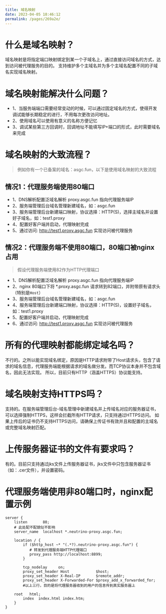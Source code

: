 ```yaml
---
title: 域名映射
date: 2023-04-05 18:46:12
permalink: /pages/269a2e/
---
```


# 什么是域名映射？
域名映射是将指定端口映射绑定到某一个子域名上，通过直接访问域名的方式，达到访问被代理服务的目的。
支持维护多个主域名并为多个主域名配置不同的子域名实现域名映射。

# 域名映射能解决什么问题？
- 1、当服务端端口需要经常变动的时候，可以通过固定域名的方式，使得开发调试能够长期稳定的进行，不用每次更改访问地址。
- 2、使用域名可以使用有意义的名称方便记忆
- 3、调试某些第三方回调时，回调地址不能填写IP+端口的形式，此时需要域名来完成

# 域名映射的大致流程？
> 例如你有一个已备案的域名：asgc.fun，以下是使用域名映射的大致流程

## 情况1：代理服务端使用80端口
- 1、DNS解析配置泛域名解析 proxy.asgc.fun 指向代理服务端IP
- 2、服务端管理后台域名管理新建域名，如：asgc.fun
- 3、服务端管理后台新建端口映射，协议选择：HTTP(S)，选择主域名并设置好子域名，如：test1.proxy
- 4、配置好客户端并启动，代理映射完成
- 5、通过访问: http://test1.proxy.asgc.fun 实现访问被代理服务

## 情况2：代理服务端不使用80端口，80端口被nginx占用
> 假设代理服务端使用82作为HTTP代理端口

- 1、DNS解析配置泛域名解析 proxy.asgc.fun 指向代理服务端IP
- 2、nginx 80端口下将 *.proxy.asgc.fun 请求转到82端口，并附带原有请求头（特别是`Host`）
- 3、服务端管理后台域名管理新建域名，如：asgc.fun
- 4、服务端管理后台新建端口映射，协议选择：HTTP(S)，设置好子域名，如：test1.proxy
- 5、配置好客户端并启动，代理映射完成
- 6、通过访问: http://test1.proxy.asgc.fun 实现访问被代理服务

# 所有的代理映射都能绑定域名吗？
不行的。之所以能实现域名绑定，原因是HTTP请求附带了Host请求头，包含了请求的域名信息，代理服务端能根据请求的域名做分发。而TCP协议本身并不包含域名，因此无法实现。
所以，目前只有HTTP（涵盖HTTPS）协议能支持。

# 域名映射支持HTTPS吗？
支持的。在服务端管理后台-域名管理中新建域名并上传域名对应的服务器证书，可以选择强制HTTPS，这样会拦截所有HTTP请求，只支持通过HTTPS访问。
如果上传后的证书仍不支持HTTPS访问，请确保上传证书有效并且和配置的主域名或完整域名映射匹配。

# 上传服务器证书的文件有要求吗？
有的。目前只支持通过jks文件上传服务器证书，jks文件中只包含服务器证书（如：.cer文件），并设置密码。

# 代理服务端使用非80端口时，nginx配置示例
```
server {
    listen       80;
    # 此处配不配貌似不影响
    server_name  localhost *.neutrino-proxy.asgc.fun;

    location / {
        if ($http_host ~* "(.*?).neutrino-proxy.asgc.fun") {
           # 转发到代理服务端HTTP代理端口
           proxy_pass http://localhost:8899; 
        }

        tcp_nodelay     on;
        proxy_set_header Host            $host;
        proxy_set_header X-Real-IP       $remote_addr;
        proxy_set_header X-Forwarded-For $proxy_add_x_forwarded_for;
        #以上三行，目的是将代理服务器收到的用户的信息传到真实服务器上

    root   html;
        index  index.html index.htm;
    }
}
```
